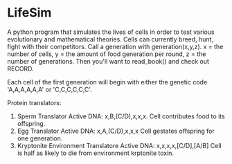 # LifeSim
A python program that simulates the lives of cells in order to test various evolutionary and mathematical theories.
Cells can currently breed, hunt, fight with their competitors. Call a generation with generation(x,y,z). x = the number of cells, y = the amount of food generation per round, z = the number of generations. Then you'll want to read_book() and check out RECORD.

Each cell of the first generation will begin with either the genetic code 'A,A,A,A,A,A' or 'C,C,C,C,C,C'.

Protein translators:

1. Sperm Translator Active DNA: x,B,(C/D),x,x,x. Cell contributes food to its offspring.
2. Egg Translator Active DNA: x,A,(C/D),x,x,x Cell gestates offspring for one generation.
3. Kryptonite Environment Translatore Active DNA: x,x,x,x,[C/D],[A/B] Cell is half as likely to die from environment krptonite toxin.
